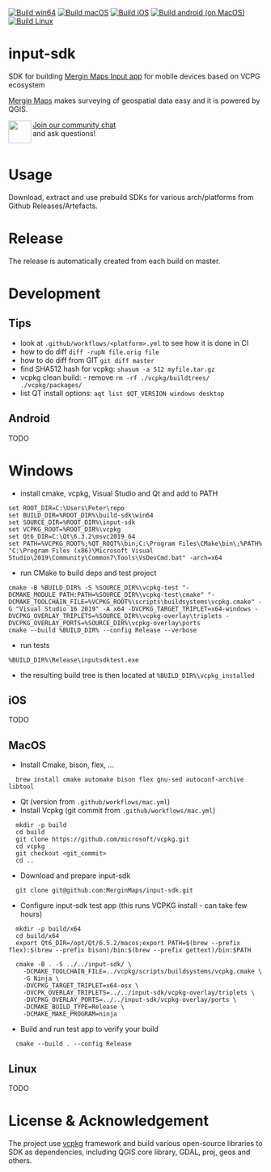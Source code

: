 [![Build win64](https://github.com/MerginMaps/input-sdk/actions/workflows/win.yml/badge.svg)](https://github.com/MerginMaps/input-sdk/actions/workflows/win.yml)
[![Build macOS](https://github.com/merginmaps/input-sdk/actions/workflows/mac.yml/badge.svg)](https://github.com/merginmaps/input-sdk/actions/workflows/mac.yml)
[![Build iOS](https://github.com/merginmaps/input-sdk/actions/workflows/ios.yml/badge.svg)](https://github.com/merginmaps/input-sdk/actions/workflows/ios.yml)
[![Build android (on MacOS)](https://github.com/merginmaps/input-sdk/actions/workflows/android.yml/badge.svg)](https://github.com/merginmaps/input-sdk/actions/workflows/android.yml)
[![Build Linux](https://github.com/merginmaps/input-sdk/actions/workflows/linux.yml/badge.svg)](https://github.com/merginmaps/input-sdk/actions/workflows/linux.yml)

# input-sdk

SDK for building [Mergin Maps Input app](https://github.com/merginmaps/input) for mobile devices based on VCPG ecosystem

[Mergin Maps](http://merginmaps.com) makes surveying of geospatial data easy and it is powered by QGIS.

<div><img align="left" width="45" height="45" src="https://raw.githubusercontent.com/MerginMaps/docs/main/src/.vuepress/public/slack.svg"><a href="https://merginmaps.com/community/join">Join our community chat</a><br/>and ask questions!</div><br />

# Usage

Download, extract and use prebuild SDKs for various arch/platforms from Github Releases/Artefacts. 

# Release 
The release is automatically created from each build on master.

# Development

## Tips

- look at `.github/workflows/<platform>.yml` to see how it is done in CI
- how to do diff `diff -rupN file.orig file`
- how to do diff from GIT `git diff master`
- find SHA512 hash for vcpkg: `shasum -a 512 myfile.tar.gz`
- vcpkg clean build: - remove `rm -rf ./vcpkg/buildtrees/ ./vcpkg/packages/`
- list QT install options: `aqt list $QT_VERSION windows desktop`


## Android 

TODO

# Windows

- install cmake, vcpkg, Visual Studio and Qt and add to PATH
```
set ROOT_DIR=C:\Users\Peter\repo
set BUILD_DIR=%ROOT_DIR%\build-sdk\win64
set SOURCE_DIR=%ROOT_DIR%\input-sdk
set VCPKG_ROOT=%ROOT_DIR%\vcpkg
set Qt6_DIR=C:\Qt\6.3.2\msvc2019_64
set PATH=%VCPKG_ROOT%;%QT_ROOT%\bin;C:\Program Files\CMake\bin\;%PATH%
"C:\Program Files (x86)\Microsoft Visual Studio\2019\Community\Common7\Tools\VsDevCmd.bat" -arch=x64
```

- run CMake to build deps and test project
```
cmake -B %BUILD_DIR% -S %SOURCE_DIR%\vcpkg-test "-DCMAKE_MODULE_PATH:PATH=%SOURCE_DIR%\vcpkg-test\cmake" "-DCMAKE_TOOLCHAIN_FILE=%VCPKG_ROOT%\scripts\buildsystems\vcpkg.cmake" -G "Visual Studio 16 2019" -A x64 -DVCPKG_TARGET_TRIPLET=x64-windows -DVCPKG_OVERLAY_TRIPLETS=%SOURCE_DIR%\vcpkg-overlay\triplets -DVCPKG_OVERLAY_PORTS=%SOURCE_DIR%\vcpkg-overlay\ports
cmake --build %BUILD_DIR% --config Release --verbose
```

- run tests 
```
%BUILD_DIR%\Release\inputsdktest.exe
```

- the resulting build tree is then located at `%BUILD_DIR%\vcpkg_installed`

##  iOS

TODO 

## MacOS

- Install Cmake, bison, flex, ...
```
  brew install cmake automake bison flex gnu-sed autoconf-archive libtool
```
- Qt (version from `.github/workflows/mac.yml`) 
- Install Vcpkg (git commit from `.github/workflows/mac.yml`)
```
  mkdir -p build
  cd build
  git clone https://github.com/microsoft/vcpkg.git
  cd vcpkg 
  git checkout <git_commit>
  cd ..
  ```
- Download and prepare input-sdk
```
  git clone git@github.com:MerginMaps/input-sdk.git
```
- Configure input-sdk test app (this runs VCPKG install - can take few hours)
```
  mkdir -p build/x64
  cd build/x64
  export Qt6_DIR=/opt/Qt/6.5.2/macos;export PATH=$(brew --prefix flex):$(brew --prefix bison)/bin:$(brew --prefix gettext)/bin:$PATH
  
  cmake -B . -S ../../input-sdk/ \
    -DCMAKE_TOOLCHAIN_FILE=../vcpkg/scripts/buildsystems/vcpkg.cmake \
    -G Ninja \
    -DVCPKG_TARGET_TRIPLET=x64-osx \
    -DVCPK_OVERLAY_TRIPLETS=../../input-sdk/vcpkg-overlay/triplets \
    -DVCPKG_OVERLAY_PORTS=../../input-sdk/vcpkg-overlay/ports \
    -DCMAKE_BUILD_TYPE=Release \
    -DCMAKE_MAKE_PROGRAM=ninja
```

- Build and run test app to verify your build
```
  cmake --build . --config Release
```

## Linux 

TODO 

# License & Acknowledgement

The project use [vcpkg](https://github.com/microsoft/vcpkg/blob/master/LICENSE.txt) framework and build various open-source libraries to SDK as dependencies, 
including QGIS core library, GDAL, proj, geos and others.
